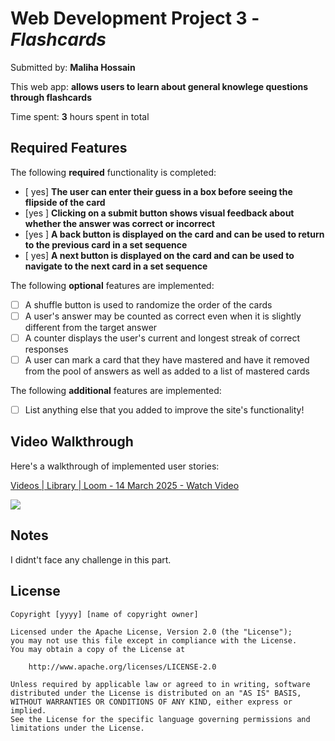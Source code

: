 # Web Development Project 3 - *Flashcards*

Submitted by: **Maliha Hossain**

This web app: **allows users to learn about general knowlege questions through flashcards**

Time spent: **3** hours spent in total

## Required Features

The following **required** functionality is completed:

- [ yes] **The user can enter their guess in a box before seeing the flipside of the card**
- [yes ] **Clicking on a submit button shows visual feedback about whether the answer was correct or incorrect**
- [yes ] **A back button is displayed on the card and can be used to return to the previous card in a set sequence**
- [ yes] **A next button is displayed on the card and can be used to navigate to the next card in a set sequence**

The following **optional** features are implemented:

- [ ] A shuffle button is used to randomize the order of the cards
- [ ] A user's answer may be counted as correct even when it is slightly different from the target answer
- [ ] A counter displays the user's current and longest streak of correct responses
- [ ] A user can mark a card that they have mastered and have it removed from the pool of answers as well as added to a list of mastered cards

The following **additional** features are implemented:

* [ ] List anything else that you added to improve the site's functionality!

## Video Walkthrough

Here's a walkthrough of implemented user stories:

<div>
    <a href="https://www.loom.com/share/b753dd1cce514dc5ac13bac06db4b77f">
      <p>Videos | Library | Loom - 14 March 2025 - Watch Video</p>
    </a>
    <a href="https://www.loom.com/share/b753dd1cce514dc5ac13bac06db4b77f">
      <img style="max-width:300px;" src="https://cdn.loom.com/sessions/thumbnails/b753dd1cce514dc5ac13bac06db4b77f-c137ee96f929d029-full-play.gif">
    </a>
  </div>

## Notes

I didnt't face any challenge in this part.

## License

    Copyright [yyyy] [name of copyright owner]

    Licensed under the Apache License, Version 2.0 (the "License");
    you may not use this file except in compliance with the License.
    You may obtain a copy of the License at

        http://www.apache.org/licenses/LICENSE-2.0

    Unless required by applicable law or agreed to in writing, software
    distributed under the License is distributed on an "AS IS" BASIS,
    WITHOUT WARRANTIES OR CONDITIONS OF ANY KIND, either express or implied.
    See the License for the specific language governing permissions and
    limitations under the License.



